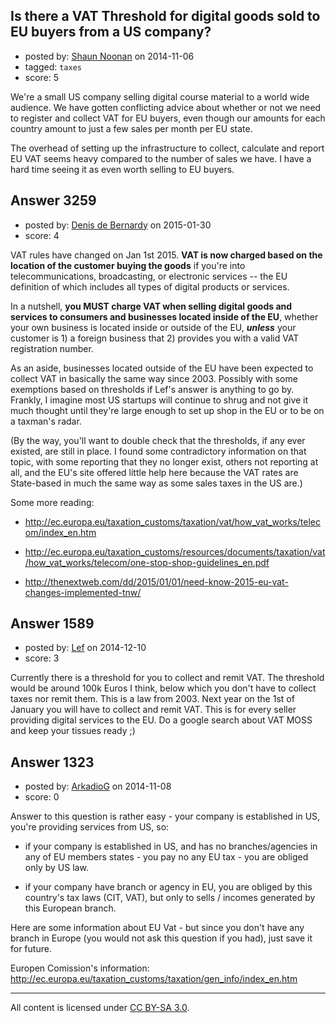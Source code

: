 ## Is there a VAT Threshold for digital goods sold to EU buyers from a US company?

- posted by: [Shaun Noonan](https://stackexchange.com/users/3491272/shaun-noonan) on 2014-11-06
- tagged: `taxes`
- score: 5

We're a small US company selling digital course material to a world wide audience. We have gotten conflicting advice about whether or not we need to register and collect VAT for EU buyers, even though our amounts for each country amount to just a few sales per month per EU state.

The overhead of setting up the infrastructure to collect, calculate and report EU VAT seems heavy compared to the number of sales we have. I have a hard time seeing it as even worth selling to EU buyers.


## Answer 3259

- posted by: [Denis de Bernardy](https://stackexchange.com/users/182468/denis-de-bernardy) on 2015-01-30
- score: 4

VAT rules have changed on Jan 1st 2015. **VAT is now charged based on the location of the customer buying the goods** if you're into telecommunications, broadcasting, or electronic services -- the EU definition of which includes all types of digital products or services.

In a nutshell, **you MUST charge VAT when selling digital goods and services to consumers and businesses located inside of the EU**, whether your own business is located inside or outside of the EU, ***unless*** your customer is 1) a foreign business that 2) provides you with a valid VAT registration number.

As an aside, businesses located outside of the EU have been expected to collect VAT in basically the same way since 2003. Possibly with some exemptions based on thresholds if Lef's answer is anything to go by. Frankly, I imagine most US startups will continue to shrug and not give it much thought until they're large enough to set up shop in the EU or to be on a taxman's radar.

(By the way, you'll want to double check that the thresholds, if any ever existed, are still in place. I found some contradictory information on that topic, with some reporting that they no longer exist, others not reporting at all, and the EU's site offered little help here because the VAT rates are State-based in much the same way as some sales taxes in the US are.)

Some more reading:

- http://ec.europa.eu/taxation_customs/taxation/vat/how_vat_works/telecom/index_en.htm

- http://ec.europa.eu/taxation_customs/resources/documents/taxation/vat/how_vat_works/telecom/one-stop-shop-guidelines_en.pdf

- http://thenextweb.com/dd/2015/01/01/need-know-2015-eu-vat-changes-implemented-tnw/


## Answer 1589

- posted by: [Lef](https://stackexchange.com/users/5464972/lef) on 2014-12-10
- score: 3

Currently there is a threshold for you to collect and remit VAT. The threshold would be around 100k Euros I think, below which you don't have to collect taxes nor remit them. This is a law from 2003. Next year on the 1st of January you will have to collect and remit VAT. This is for every seller providing digital services to the EU. Do a google search about VAT MOSS and keep your tissues ready ;)


## Answer 1323

- posted by: [ArkadioG](https://stackexchange.com/users/5186869/arkadiog) on 2014-11-08
- score: 0

Answer to this question is rather easy - your company is established in US, you're providing services from US, so:

 - if your company is established in US, and has no branches/agencies in any of EU members states - you pay no any EU tax - you are obliged only by US law.

 - if your company have branch or agency in EU, you are obliged by this country's tax laws (CIT, VAT), but only to sells / incomes generated by this European branch.

Here are some information about EU Vat - but since you don't have any branch in Europe (you would not ask this question if you had), just save it for future.

Europen Comission's information: http://ec.europa.eu/taxation_customs/taxation/gen_info/index_en.htm





---

All content is licensed under [CC BY-SA 3.0](https://creativecommons.org/licenses/by-sa/3.0/).
